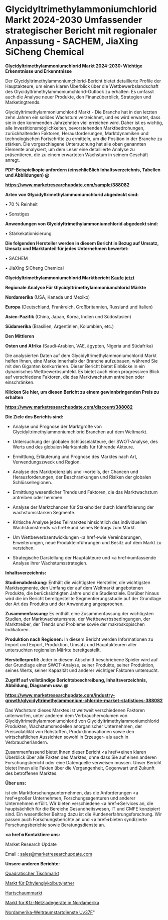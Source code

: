 # Glycidyltrimethylammoniumchlorid Markt 2024-2030 Umfassender strategischer Bericht mit regionaler Anpassung - SACHEM, JiaXing SiCheng Chemical

<strong>Glycidyltrimethylammoniumchlorid Markt 2024-2030: Wichtige Erkenntnisse und Erkenntnisse</strong>

Der Glycidyltrimethylammoniumchlorid-Bericht bietet detaillierte Profile der Hauptakteure, um einen klaren Überblick über die Wettbewerbslandschaft des Glycidyltrimethylammoniumchlorid-Outlook zu erhalten. Es umfasst auch die Analyse neuer Produkte, den Finanzüberblick, Strategien und Marketingtrends.

Glycidyltrimethylammoniumchlorid Markt - Die Branche hat in den letzten zehn Jahren ein solides Wachstum verzeichnet, und es wird erwartet, dass sie in den kommenden Jahrzehnten viel erreichen wird. Daher ist es wichtig, alle Investitionsmöglichkeiten, bevorstehenden Marktbedrohungen, zurückhaltenden Faktoren, Herausforderungen, Marktdynamiken und technologischen Fortschritte zu ermitteln, um die Position in der Branche zu stärken. Die vorgeschlagene Untersuchung hat alle oben genannten Elemente analysiert, um dem Leser eine detaillierte Analyse zu präsentieren, die zu einem erwarteten Wachstum in seinem Geschäft anregt.



<strong><b>PDF-Beispielkopie anfordern (einschließlich Inhaltsverzeichnis, Tabellen und Abbildungen) @ </b></strong>

<strong><a href=https://www.marketresearchupdate.com/sample/388082>

<strong>https://www.marketresearchupdate.com/sample/388082</u></a></strong></strong>



<strong>Arten von Glycidyltrimethylammoniumchlorid abgedeckt sind:</strong>

• 70 % Reinheit

• Sonstiges



<strong>Anwendungen von Glycidyltrimethylammoniumchlorid abgedeckt sind:</strong>

• Stärkekationisierung



<strong>Die folgenden Hersteller werden in diesem Bericht in Bezug auf Umsatz, Umsatz und Marktanteil für jedes Unternehmen bewertet:</strong>

• SACHEM

• JiaXing SiCheng Chemical



<strong>Glycidyltrimethylammoniumchlorid Marktbericht <a href=https://www.marketresearchupdate.com/buynow/388082>Kaufe jetzt</a></strong>



<strong>Regionale Analyse Für Glycidyltrimethylammoniumchlorid Märkte</strong>



<strong>Nordamerika</strong> (USA, Kanada und Mexiko)



<strong>Europa</strong> (Deutschland, Frankreich, Großbritannien, Russland und Italien)



<strong>Asien-Pazifik</strong> (China, Japan, Korea, Indien und Südostasien)



<strong>Südamerika</strong> (Brasilien, Argentinien, Kolumbien, etc.)



<strong>Den Mittleren</strong> 

<strong>Osten und Afrika</strong> (Saudi-Arabien, VAE, ägypten, Nigeria und Südafrika)

Die analysierten Daten auf dem Glycidyltrimethylammoniumchlorid Markt helfen Ihnen, eine Marke innerhalb der Branche aufzubauen, während Sie mit den Giganten konkurrieren. Dieser Bericht bietet Einblicke in ein dynamisches Wettbewerbsumfeld. Es bietet auch einen progressiven Blick auf verschiedene Faktoren, die das Marktwachstum antreiben oder einschränken.



<strong>Klicken Sie hier, um diesen Bericht zu einem gewinnbringenden Preis zu erhalten
</strong>

<strong><a href=https://www.marketresearchupdate.com/discount/388082>https://www.marketresearchupdate.com/discount/388082</b></u></strong></a>



<strong>Die Ziele des Berichts sind:</strong>

- Analyse und Prognose der Marktgröße von Glycidyltrimethylammoniumchlorid Branchen auf dem Weltmarkt.

- Untersuchung der globalen Schlüsselakteure, der SWOT-Analyse, des Werts und des globalen Marktanteils für führende Akteure.

- Ermittlung, Erläuterung und Prognose des Marktes nach Art, Verwendungszweck und Region.

- Analyse des Marktpotenzials und -vorteils, der Chancen und Herausforderungen, der Beschränkungen und Risiken der globalen Schlüsselregionen.

- Ermittlung wesentlicher Trends und Faktoren, die das Marktwachstum antreiben oder hemmen.

- Analyse der Marktchancen für Stakeholder durch Identifizierung der wachstumsstarken Segmente.

- Kritische Analyse jedes Teilmarktes hinsichtlich des individuellen Wachstumstrends <a href=>und</a> seines Beitrags zum Markt.

- Um Wettbewerbsentwicklungen <a href=>wie</a> Vereinbarungen, Erweiterungen, neue Produkteinführungen und Besitz auf dem Markt zu verstehen.

- Strategische Darstellung der Hauptakteure und <a href=>umfas</a>sende Analyse ihrer Wachstumsstrategien.



<strong>Inhaltsverzeichnis:</strong>



<strong>Studienabdeckung:</strong> Enthält die wichtigsten Hersteller, die wichtigsten Marktsegmente, den Umfang der auf dem Weltmarkt angebotenen Produkte, die berücksichtigten Jahre und die Studienziele. Darüber hinaus wird die im Bericht bereitgestellte Segmentierungsstudie auf der Grundlage der Art des Produkts und der Anwendung angesprochen.



<strong>Zusammenfassung:</strong> Es enthält eine Zusammenfassung der wichtigsten Studien, der Marktwachstumsrate, der Wettbewerbsbedingungen, der Markttreiber, der Trends und Probleme sowie der makroskopischen Indikatoren.



<strong>Produktion nach Regionen:</strong> In diesem Bericht werden Informationen zu Import und Export, Produktion, Umsatz und Hauptakteuren aller untersuchten regionalen Märkte bereitgestellt.



<strong>Herstellerprofil:</strong> Jeder in diesem Abschnitt beschriebene Spieler wird auf der Grundlage einer SWOT-Analyse, seiner Produkte, seiner Produktion, seines Werts, seiner Kapazität und anderer wichtiger Faktoren untersucht.



<strong><b>Zugriff auf vollständige Berichtsbeschreibung, Inhaltsverzeichnis, Abbildung, Diagramm usw. @ </b></strong>

<strong><a href=https://www.marketresearchupdate.com/industry-growth/glycidyltrimethylammonium-chloride-market-statistices-388082>https://www.marketresearchupdate.com/industry-growth/glycidyltrimethylammonium-chloride-market-statistices-388082</a></strong>

Das Wachstum dieses Marktes ist weltweit verschiedenen Faktoren unterworfen, unter anderem dem Verbrauchervolumen von Glycidyltrimethylammoniumchlorid von Glycidyltrimethylammoniumchlorid Produkten, Wachstumsmodellen anorganischer Unternehmen, der Preisvolatilität von Rohstoffen, Produktinnovationen sowie den wirtschaftlichen Aussichten sowohl in Erzeuger- als auch in Verbraucherländern.

Zusammenfassend bietet Ihnen dieser Bericht <a href=>einen</a> klaren Überblick über alle Fakten des Marktes, ohne dass Sie auf einen anderen Forschungsbericht oder eine Datenquelle verweisen müssen. Unser Bericht bietet Ihnen alle Fakten über die Vergangenheit, Gegenwart und Zukunft des betroffenen Marktes.



<strong>Über uns:</strong>

 ist ein Marktforschungsunternehmen, das die Anforderungen <a href=>großer</a> Unternehmen, Forschungsagenturen und anderer Unternehmen erfüllt. Wir bieten verschiedene <a href=>Services</a> an, die hauptsächlich für die Bereiche Gesundheitswesen, IT und CMFE konzipiert sind. Ein wesentlicher Beitrag dazu ist die Kundenerfahrungsforschung. Wir passen auch Forschungsberichte an und <a href=>bieten</a> syndizierte Forschungsberichte sowie Beratungsdienste an.



<strong><a href=>Kontaktiere uns:</a></strong>

Market Research Update

Email : sales@marketresearchupdate.com



<strong>Unsere anderen Berichte:</strong>

<a href=https://www.linkedin.com/pulse/square-table-market-size-set-grow-remarkable-pace-coming>Quadratischer Tischmarkt</a>

<a href=https://www.linkedin.com/pulse/ethylene-glycol-butyl-ether-market>Markt für Ethylenglykolbutylether</a>

<a href=https://www.linkedin.com/pulse/rigid-foam-market-outlooks-2023-size-shares>Hartschaummarkt</a>

<a href=https://www.linkedin.com/pulse/north-america-vehicle-grid-chargers-market>Markt für Kfz-Netzladegeräte in Nordamerika</a>

<a href=https://www.linkedin.com/pulse/north-america-space-launch-services-uv37f/>Nordamerika-Weltraumstartdienste Uv37F</a>"
